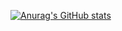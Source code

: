 [![Anurag's GitHub stats](https://github-readme-stats.vercel.app/api?username=kolombet&theme=tokyonight)](https://github.com/anuraghazra/github-readme-stats)
